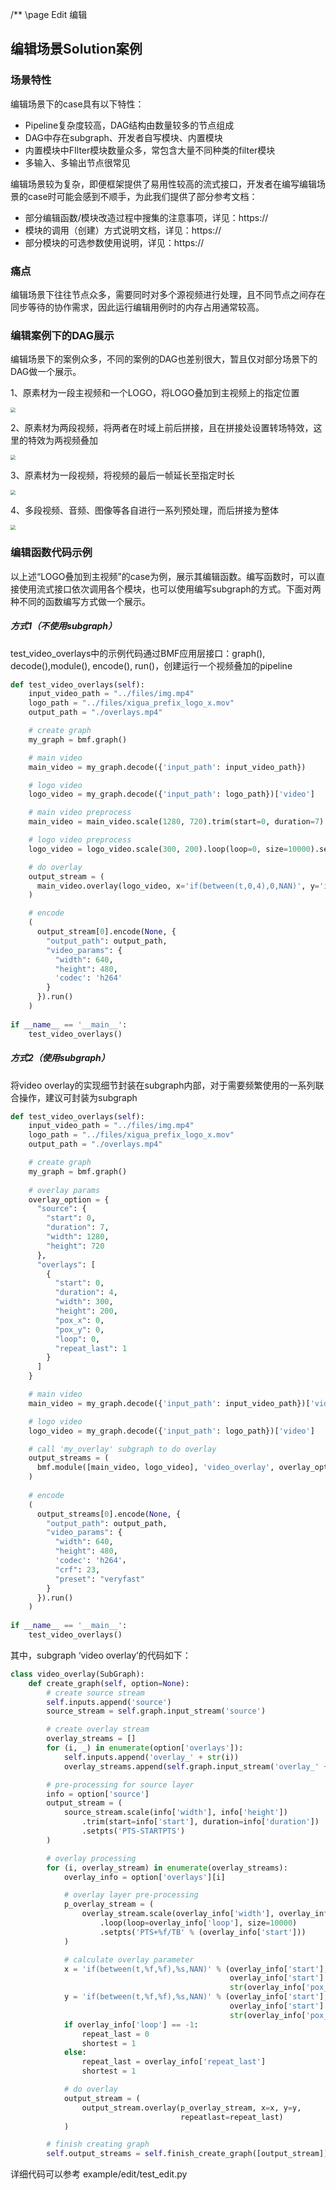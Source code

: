 /** \page Edit 编辑

## 编辑场景Solution案例

### 场景特性

编辑场景下的case具有以下特性：

- Pipeline复杂度较高，DAG结构由数量较多的节点组成
- DAG中存在subgraph、开发者自写模块、内置模块
- 内置模块中FIlter模块数量众多，常包含大量不同种类的filter模块
- 多输入、多输出节点很常见

编辑场景较为复杂，即便框架提供了易用性较高的流式接口，开发者在编写编辑场景的case时可能会感到不顺手，为此我们提供了部分参考文档：

- 部分编辑函数/模块改造过程中搜集的注意事项，详见：https://
- 模块的调用（创建）方式说明文档，详见：https://
- 部分模块的可选参数使用说明，详见：https://

### 痛点
编辑场景下往往节点众多，需要同时对多个源视频进行处理，且不同节点之间存在同步等待的协作需求，因此运行编辑用例时的内存占用通常较高。

### 编辑案例下的DAG展示

编辑场景下的案例众多，不同的案例的DAG也差别很大，暂且仅对部分场景下的DAG做一个展示。

1、原素材为一段主视频和一个LOGO，将LOGO叠加到主视频上的指定位置

<img src="./images/video_overlay.png" style="zoom:50%;" />

2、原素材为两段视频，将两者在时域上前后拼接，且在拼接处设置转场特效，这里的特效为两视频叠加

<img src="./images/video_concat.png" style="zoom:50%;" />

3、原素材为一段视频，将视频的最后一帧延长至指定时长

<img src="./images/loop_last_pic.png" style="zoom:50%;" />

4、多段视频、音频、图像等各自进行一系列预处理，而后拼接为整体

<img src="./images/edit_prototype.png" style="zoom:50%;" />

### 编辑函数代码示例

以上述“LOGO叠加到主视频”的case为例，展示其编辑函数。编写函数时，可以直接使用流式接口依次调用各个模块，也可以使用编写subgraph的方式。下面对两种不同的函数编写方式做一个展示。

##### 方式1（不使用subgraph）

test_video_overlays中的示例代码通过BMF应用层接口：graph(), decode(),module(), encode(), run()，创建运行一个视频叠加的pipeline

```python
def test_video_overlays(self):
    input_video_path = "../files/img.mp4"
    logo_path = "../files/xigua_prefix_logo_x.mov"
    output_path = "./overlays.mp4"

    # create graph
    my_graph = bmf.graph()

    # main video
    main_video = my_graph.decode({'input_path': input_video_path})

    # logo video
    logo_video = my_graph.decode({'input_path': logo_path})['video']

    # main video preprocess
    main_video = main_video.scale(1280, 720).trim(start=0, duration=7).setpts('PTS-STARTPTS')

    # logo video preprocess
    logo_video = logo_video.scale(300, 200).loop(loop=0, size=10000).setpts('PTS+0/TB')

    # do overlay
    output_stream = (
      main_video.overlay(logo_video, x='if(between(t,0,4),0,NAN)', y='if(between(t,0,4),0,NAN)',repeatlast=1)
    )

    # encode
    (
      output_stream[0].encode(None, {
        "output_path": output_path,
        "video_params": {
          "width": 640,
          "height": 480,
          'codec': 'h264'
        }
      }).run()
    )
    
if __name__ == '__main__':
  	test_video_overlays()
```
##### 方式2（使用subgraph）

将video overlay的实现细节封装在subgraph内部，对于需要频繁使用的一系列联合操作，建议可封装为subgraph

```python
def test_video_overlays(self):
    input_video_path = "../files/img.mp4"
    logo_path = "../files/xigua_prefix_logo_x.mov"
    output_path = "./overlays.mp4"

    # create graph
    my_graph = bmf.graph()
		
    # overlay params
    overlay_option = {
      "source": {
        "start": 0,
        "duration": 7,
        "width": 1280,
        "height": 720
      },
      "overlays": [
        {
          "start": 0,
          "duration": 4,
          "width": 300,
          "height": 200,
          "pox_x": 0,
          "pox_y": 0,
          "loop": 0,
          "repeat_last": 1
        }
      ]
    }

    # main video
    main_video = my_graph.decode({'input_path': input_video_path})['video']

    # logo video
    logo_video = my_graph.decode({'input_path': logo_path})['video']

    # call 'my_overlay' subgraph to do overlay
    output_streams = (
      bmf.module([main_video, logo_video], 'video_overlay', overlay_option)
    )
		
    # encode
    (
      output_streams[0].encode(None, {
        "output_path": output_path,
        "video_params": {
          "width": 640,
          "height": 480,
          'codec': 'h264'，
          "crf": 23,
          "preset": "veryfast"
        }
      }).run()
    )
    
if __name__ == '__main__':
  	test_video_overlays()
```

其中，subgraph ‘video overlay’的代码如下：

```python
class video_overlay(SubGraph):
    def create_graph(self, option=None):
        # create source stream
        self.inputs.append('source')
        source_stream = self.graph.input_stream('source')

        # create overlay stream
        overlay_streams = []
        for (i, _) in enumerate(option['overlays']):
            self.inputs.append('overlay_' + str(i))
            overlay_streams.append(self.graph.input_stream('overlay_' + str(i)))

        # pre-processing for source layer
        info = option['source']
        output_stream = (
            source_stream.scale(info['width'], info['height'])
                .trim(start=info['start'], duration=info['duration'])
                .setpts('PTS-STARTPTS')
        )

        # overlay processing
        for (i, overlay_stream) in enumerate(overlay_streams):
            overlay_info = option['overlays'][i]

            # overlay layer pre-processing
            p_overlay_stream = (
                overlay_stream.scale(overlay_info['width'], overlay_info['height'])
                    .loop(loop=overlay_info['loop'], size=10000)
                    .setpts('PTS+%f/TB' % (overlay_info['start']))
            )

            # calculate overlay parameter
            x = 'if(between(t,%f,%f),%s,NAN)' % (overlay_info['start'],
                                                 overlay_info['start'] + overlay_info['duration'],
                                                 str(overlay_info['pox_x']))
            y = 'if(between(t,%f,%f),%s,NAN)' % (overlay_info['start'],
                                                 overlay_info['start'] + overlay_info['duration'],
                                                 str(overlay_info['pox_y']))
            if overlay_info['loop'] == -1:
                repeat_last = 0
                shortest = 1
            else:
                repeat_last = overlay_info['repeat_last']
                shortest = 1

            # do overlay
            output_stream = (
                output_stream.overlay(p_overlay_stream, x=x, y=y,
                                      repeatlast=repeat_last)
            )

        # finish creating graph
        self.output_streams = self.finish_create_graph([output_stream])
```

详细代码可以参考 example/edit/test_edit.py
